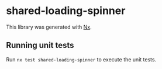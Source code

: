 # shared-loading-spinner

This library was generated with [Nx](https://nx.dev).

## Running unit tests

Run `nx test shared-loading-spinner` to execute the unit tests.
